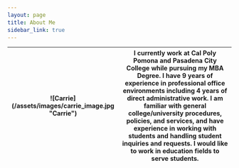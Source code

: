 ```yaml
---
layout: page
title: About Me
sidebar_link: true
---
```



<table>
<thead>
  <tr>
    <th>![Carrie](/assets/images/carrie_image.jpg "Carrie")</th>
    <th>I currently work at Cal Poly Pomona and Pasadena City College while pursuing my MBA Degree. I have 9 years of experience in professional office environments including 4 years of direct administrative work. I am familiar with general college/university procedures, policies, and services, and have experience in working with students and handling student inquiries and requests. I would like to work in education fields to serve students. </th>
  </tr>
</thead>
</table>